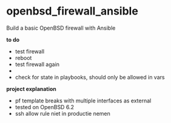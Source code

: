 # openbsd_firewall_ansible
Build a basic OpenBSD firewall with Ansible

**to do**
* test firewall
* reboot
* test firewall again
* 
* check for state in playbooks, should only be allowed in vars

**project explanation**
* pf template breaks with multiple interfaces as external
* tested on OpenBSD 6.2
* ssh allow rule niet in productie nemen
